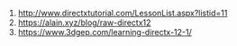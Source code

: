 1. http://www.directxtutorial.com/LessonList.aspx?listid=11
2. https://alain.xyz/blog/raw-directx12
3. https://www.3dgep.com/learning-directx-12-1/
